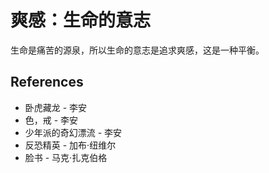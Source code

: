 # 爽感：生命的意志

生命是痛苦的源泉，所以生命的意志是追求爽感，这是一种平衡。

## References

- 卧虎藏龙 - 李安
- 色，戒 - 李安
- 少年派的奇幻漂流 - 李安
- 反恐精英 - 加布·纽维尔
- 脸书 - 马克·扎克伯格
